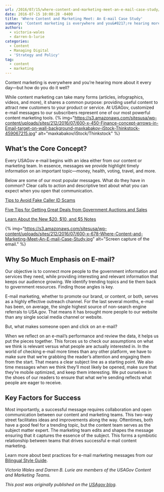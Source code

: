 ```yaml
---
url: /2016/07/15/where-content-and-marketing-meet-an-e-mail-case-study/
date: 2016-07-15 10:00:28 -0400
title: 'Where Content and Marketing Meet: An E-mail Case Study'
summary: 'Content marketing is everywhere and you&#8217;re hearing more about it every day&mdash;but how do you do it well? While content marketing can take many forms (articles, infographics, videos, and more), it shares a common purpose: providing useful content to attract new customers to your product or service. At USAGov, customized e-mail messages to our subscribers'
authors:
  - victoria-wales
  - darren-b-lurie
categories:
  - Content
  - Managing Digital
  - 'Strategy and Policy'
tag:
  - content
  - marketing
---
```


Content marketing is everywhere and you&#8217;re hearing more about it every day—but how do you do it well?

While content marketing can take many forms (articles, infographics, videos, and more), it shares a common purpose: providing useful content to attract new customers to your product or service. At USAGov, customized e-mail messages to our subscribers represent one of our most powerful content marketing tools. {% img="https://s3.amazonaws.com/sitesusa/wp-content/uploads/sites/212/2016/07/600-x-450-Finance-concept-arrows-in-Email-target-on-wall-background-maxkabakov-iStock-Thinkstock-459067215.jpg" alt="maxkabakov/iStock/Thinkstock" %} 

## What’s the Core Concept?

Every USAGov e-mail begins with an idea either from our content or marketing team. In essence, messages we provide highlight timely information on an important topic—money, health, voting, travel, and more.

Below are some of our most popular messages. What do they have in common? Clear calls to action and descriptive text about what you can expect when you open that communication.

[Tips to Avoid Fake Caller ID Scams](http://connect.usa.gov/tips-to-avoid-fake-caller-id-scams)

[Five Tips for Getting Great Deals from Government Auctions and Sales](http://connect.usa.gov/five-tips-for-getting-great-deals-from-government-auctions-and-sales)

[Learn About the New $20, $10, and $5 Notes](http://connect.usa.gov/learn-about-the-new-20-10-and-5-notes)

{% img="https://s3.amazonaws.com/sitesusa/wp-content/uploads/sites/212/2016/07/600-x-678-Where-Content-and-Marketing-Meet-An-E-mail-Case-Study.jpg" alt="Screen capture of the email." %}

## Why So Much Emphasis on E-mail?

Our objective is to connect more people to the government information and services they need, while providing interesting and relevant information that keeps our audience growing. We identify trending topics and tie them back to government resources. Finding those angles is key.

E-mail marketing, whether to promote our brand, or content, or both, serves as a highly effective outreach channel. For the last several months, e-mail has been, on average, the single highest source of non-search engine referrals to USA.gov. That means it has brought more people to our website than any single social media channel or website.

But, what makes someone open and click on an e-mail?

When we reflect on an e-mail&#8217;s performance and review the data, it helps us put the pieces together. This forces us to check our assumptions on what we think is relevant versus what people are actually interested in. In the world of checking e-mail more times than any other platform, we have to make sure that we&#8217;re grabbing the reader&#8217;s attention and engaging them from the start. That means a clear subject line as a starting point. We also time messages when we think they&#8217;ll most likely be opened, make sure that they&#8217;re mobile optimized, and keep them interesting. We put ourselves in the shoes of our readers to ensure that what we&#8217;re sending reflects what people are eager to receive.

## Key Factors for Success

Most importantly, a successful message requires collaboration and open communication between our content and marketing teams. This two-way street facilitates ideas and improvements along the way. Oftentimes, both have a good feel for a trending topic, but the content team serves as the subject matter expert. The marketing team edits and shapes the message ensuring that it captures the essence of the subject. This forms a symbiotic relationship between teams that drives successful e-mail content marketing.

Learn more about best practices for e-mail marketing messages from our [Bilingual Style Guide](https://www.usa.gov/style-guide/writing-for-marketing#item-212417).

_Victoria Wales and Darren B. Lurie are members of the USAGov Content and Marketing Teams._

_This post was originally published on the [USAgov blog](https://blog.usa.gov/)._